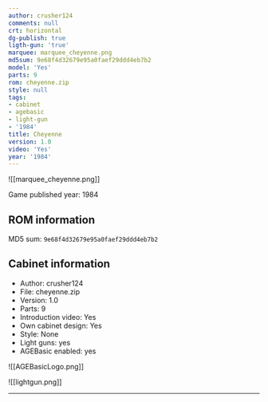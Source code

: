 ```yaml
---
author: crusher124
comments: null
crt: horizontal
dg-publish: true
ligth-gun: 'true'
marquee: marquee_cheyenne.png
md5sum: 9e68f4d32679e95a0faef29ddd4eb7b2
model: 'Yes'
parts: 9
rom: cheyenne.zip
style: null
tags:
- cabinet
- agebasic
- light-gun
- '1984'
title: Cheyenne
version: 1.0
video: 'Yes'
year: '1984'
---
```


![[marquee_cheyenne.png]]

Game published year: 1984

## ROM information

MD5 sum: `9e68f4d32679e95a0faef29ddd4eb7b2` 

## Cabinet information

- Author: crusher124
- File: cheyenne.zip
- Version: 1.0
- Parts: 9
- Introduction video: Yes
- Own cabinet design: Yes
- Style: None
- Light guns: yes
- AGEBasic enabled: yes

![[AGEBasicLogo.png]]
 
![[lightgun.png]]
 
---
